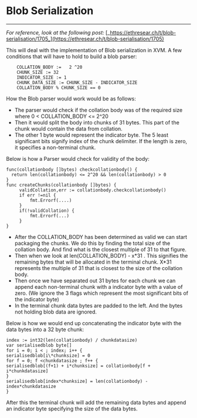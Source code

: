 # Blob Serialization

---

_For reference, look at the following post:_ [_https://ethresear.ch/t/blob-serialisation/1705_](https://ethresear.ch/t/blob-serialisation/1705)

This will deal with the implementation of Blob serialization in XVM. A few conditions that will have to hold to build a blob parser:

``` 
    COLLATION_BODY :=   2 ^20
    CHUNK_SIZE := 32
    INDICATOR_SIZE := 1
    CHUNK_DATA_SIZE := CHUNK_SIZE - INDICATOR_SIZE
    COLLATION_BODY % CHUNK_SIZE == 0
```
How the Blob parser would work would be as follows:

- The parser would check if the collation body was of the required size where                          0 &lt; COLLATION\_BODY &lt;= 2^20
- Then it would split the body into chunks of 31 bytes. This part of the chunk would contain the data from collation.
- The other 1 byte would represent the indicator byte. The 5 least significant bits signify index of the chunk delimiter. If the length is zero, it specifies a non-terminal chunk.

Below is how a Parser would check for validity of the body:

```golang
func(collationbody []bytes) checkcollationbody() {
  return len(collationbody) <= 2^20 && len(collationbody) > 0
}
func createChunks(collationbody []bytes) {
     validCollation,err := collationbody.checkcollationbody()
     if err !=nil {
         fmt.Errorf(....)
     }
     if(!validCollation) {
         fmt.Errorf(...)
     }
}
```

- After the COLLATION\_BODY has been determined as valid we can start packaging the chunks. We do this by finding the total size of the collation body. And find what is the closest multiple of 31 to that figure.
- Then when we look at len(COLLATION\_BODY) - x\*31 . This signifies the remaining bytes that will be allocated in the terminal chunk. X\*31 represents the multiple of 31 that is closest to the size of the collation body.
- Then once we have separated out 31 bytes for each chunk we can append each non-terminal chunk with a indicator byte with a value of zero. (We ignore the 3 flags which represent the most significant bits of the indicator byte)
- In the terminal chunk data bytes are padded to the left. And the bytes not holding blob data are ignored.



Below is how we would end up concatenating the indicator byte with the data bytes into a 32 byte chunk:
```golang
index := int32(len(collationbody) / chunkdatasize)
var serialisedblob byte[]
for i = 0; i < ; index; i++ {
serialisedblob[i\*chunksize] = 0
for f = 0; f <chunkdatasize ; f++ {
serialisedblob[(f+1) + i*chunksize] = collationbody[f + i*chunkdatasize]
}
serialisedblob[index*chunksize] = len(collationbody) - index*chunkdatasize
} 

```


After this the terminal chunk will add the remaining data bytes and append an indicator byte specifying the size of the data bytes.
